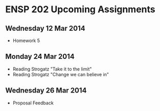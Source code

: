 # ENSP 202 Upcoming Assignments

<!--
## Monday 3 Mar 2014
- Project Topic

## Wednesday 5 Mar 2014
- Reading Strogatz "All about e"
- Reading Strogatz "Power Tools"

## Monday 10 Mar 2014
- Project Proposal
-->

## Wednesday 12 Mar 2014
- Homework 5

## Monday 24 Mar 2014
- Reading Strogatz "Take it to the limit"
- Reading Strogatz "Change we can believe in"

## Wednesday 26 Mar 2014
- Proposal Feedback
